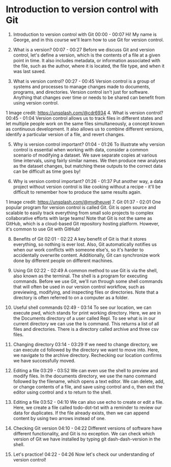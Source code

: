 # Introduction to version control with Git

1. Introduction to version control with Git
00:00 - 00:07
Hi! My name is George, and in this course we'll learn how to use Git for version control.

2. What is a version?
00:07 - 00:27
Before we discuss Git and version control, let's define a version, which is the contents of a file at a given point in time. It also includes metadata, or information associated with the file, such as the author, where it is located, the file type, and when it was last saved.

3. What is version control?
00:27 - 00:45
Version control is a group of systems and processes to manage changes made to documents, programs, and directories. Version control isn't just for software. Anything that changes over time or needs to be shared can benefit from using version control.

1 Image credit: https://unsplash.com/@cdr6934
4. What is version control?
00:45 - 01:04
Version control allows us to track files in different states and let multiple people work on the same files simultaneously, a concept known as continuous development. It also allows us to combine different versions, identify a particular version of a file, and revert changes.

5. Why is version control important?
01:04 - 01:26
To illustrate why version control is essential when working with data, consider a common scenario of modifying a dataset. We save separate copies at various time intervals, using fairly similar names. We then produce new analyses as the dataset changes, but matching these outputs to the correct data can be difficult as time goes by!

6. Why is version control important?
01:26 - 01:37
Put another way, a data project without version control is like cooking without a recipe - it'll be difficult to remember how to produce the same results again.

1 Image credit: https://unsplash.com/@mvdheuvel
7. Git
01:37 - 02:01
One popular program for version control is called Git. Git is open source and scalable to easily track everything from small solo projects to complex collaborative efforts with large teams! Note that Git is not the same as GitHub, which is a cloud-based Git repository hosting platform. However, it's common to use Git with GitHub!

8. Benefits of Git
02:01 - 02:22
A key benefit of Git is that it stores everything, so nothing is ever lost. Also, Git automatically notifies us when our work conflicts with someone else's, so it's harder to accidentally overwrite content. Additionally, Git can synchronize work done by different people on different machines.

9. Using Git
02:22 - 02:49
A common method to use Git is via the shell, also known as the terminal. The shell is a program for executing commands. Before we use Git, we'll run through some shell commands that will often be used in our version control workflow, such as previewing, modifying, and inspecting files or directories. Note that a directory is often referred to on a computer as a folder.

10. Useful shell commands
02:49 - 03:14
To see our location, we can execute pwd, which stands for print working directory. Here, we are in the Documents directory of a user called Repl. To see what is in our current directory we can use the ls command. This returns a list of all files and directories. There is a directory called archive and three csv files.

11. Changing directory
03:14 - 03:29
If we need to change directory, we can execute cd followed by the directory we want to move into. Here, we navigate to the archive directory. Rechecking our location confirms we have successfully moved.

12. Editing a file
03:29 - 03:52
We can even use the shell to preview and modify files. In the documents directory, we use the nano command followed by the filename, which opens a text editor. We can delete, add, or change contents of a file, and save using control and o, then exit the editor using control and x to return to the shell.

13. Editing a file
03:52 - 04:10
We can also use echo to create or edit a file. Here, we create a file called todo-dot-txt with a reminder to review our data for duplicates. If the file already exists, then we can append content by using two arrows instead of one.

14. Checking Git version
04:10 - 04:22
Different versions of software have different functionality, and Git is no exception. We can check which version of Git we have installed by typing git dash-dash-version in the shell.

15. Let's practice!
04:22 - 04:26
Now let's check our understanding of version control!

